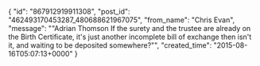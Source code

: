  {
   "id": "867912919911308",
   "post_id": "462493170453287_480688621967075",
   "from_name": "Chris Evan",
   "message": "\"Adrian Thomson If the surety and the trustee are already on the Birth Certificate, it's just another incomplete bill of exchange then isn't it, and waiting to be deposited somewhere?\"",
   "created_time": "2015-08-16T05:07:13+0000"
 }
